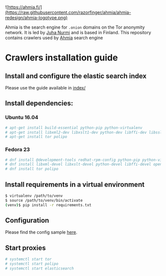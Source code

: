 ![https://ahmia.fi/](https://raw.githubusercontent.com/razorfinger/ahmia/ahmia-redesign/ahmia-logotype.png)

Ahmia is the search engine for `.onion` domains on the Tor anonymity
network. It is led by [Juha Nurmi](//github.com/juhanurmi) and is based
in Finland. This repository contains crawlers used by [Ahmia](https://github.com/ahmia) search engine

# Crawlers installation guide

## Install and configure the elastic search index
Please use the guide available in [index/](https://github.com/iriahi/ahmia-crawler/tree/master/index)

## Install dependencies:

### Ubuntu 16.04
```sh
# apt-get install build-essential python-pip python-virtualenv
# apt-get install libxml2-dev libxslt1-dev python-dev libffi-dev libssl-dev
# apt-get install tor polipo
```

### Fedora 23
```sh
# dnf install @development-tools redhat-rpm-config python-pip python-virtualenv
# dnf install libxml-devel libxslt-devel python-devel libffi-devel openssl-devel
# dnf install tor polipo
```

## Install requirements in a virtual environment

```sh
$ virtualenv /path/to/venv
$ source /path/to/venv/bin/activate
(venv)$ pip install -r requirements.txt
```

## Configuration

Please find the config sample [here](https://github.com/iriahi/ahmia-crawler/blob/master/conf/polipo/config).

## Start proxies
```sh
# systemctl start tor
# systemctl start polipo
# systemctl start elasticsearch
```



